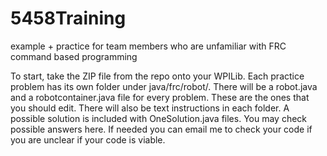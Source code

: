 # 5458Training
example + practice for team members who are unfamiliar with FRC command based programming

To start, take the ZIP file from the repo onto your WPILib. Each practice problem has its own folder under java/frc/robot/. There will be a robot.java and a robotcontainer.java file for every problem. These are the ones that you should edit. There will also be text instructions in each folder. A possible solution is included with OneSolution.java files. You may check possible answers here. If needed you can email me to check your code if you are unclear if your code is viable.

